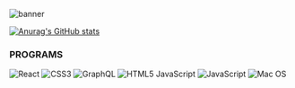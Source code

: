 ![banner](https://user-images.githubusercontent.com/23727056/87433896-78ae9700-c607-11ea-9ca6-9cdbe3f67998.jpg)

[![Anurag's GitHub stats](https://github-readme-stats.vercel.app/api?username=dugan-jo)](https://github.com/anuraghazra/github-readme-stats)

### PROGRAMS
![React](https://img.shields.io/badge/react-%2320232a.svg?style=for-the-badge&logo=react&logoColor=%2361DAFB)
![CSS3](https://img.shields.io/badge/css3-%231572B6.svg?style=for-the-badge&logo=css3&logoColor=white)
![GraphQL](https://img.shields.io/badge/-GraphQL-E10098?style=for-the-badge&logo=graphql&logoColor=white)
![HTML5](https://img.shields.io/badge/html5-%23E34F26.svg?style=for-the-badge&logo=html5&logoColor=white)
JavaScript	![JavaScript](https://img.shields.io/badge/javascript-%23323330.svg?style=for-the-badge&logo=javascript&logoColor=%23F7DF1E)
![Mac OS](https://img.shields.io/badge/mac%20os-000000?style=for-the-badge&logo=macos&logoColor=F0F0F0)

